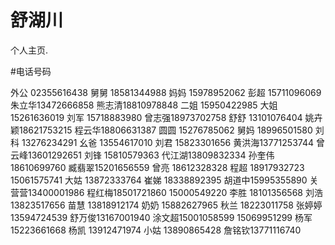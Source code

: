 # 舒湖川
个人主页.




#电话号码


外公  02355616438
舅舅  18581344988
妈妈  15978952062
彭超  15711096069
朱立华13472666858
熊志清18810978848
二姐  15950422985
大姐  15261636019
刘军  15718883980
曾志强18973702758
舒舒  13101076404
姚卉颖18621753215
程云华18806631387
圆圆  15276785062
舅妈  18996501580
刘科  13276234291
幺爸  13554617010
刘君  15823301656
黄洪海13771253744
曾云峰13601292651
刘锋  15810579363
代江湖13809832334
孙奎伟18610699760
臧翡翠15201656559
曾亮  18612328328
程超  18917932723 15061575741
大姑  13872333764
崔娣  18338892395
胡道中15995355890
关营营13400001986
程红梅18501721860 15000549220
李胜  18101356568
刘浩  13823517656
苗慧  13818912174
奶奶  15882627965
秋兰  18223011758
张婷婷13594724539
舒万俊13167001940
涂文超15001058599 15069951299
杨军  15223661668
杨凯  13912471974
小姑  13890865428
詹铭钦13771116740
